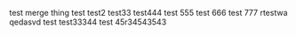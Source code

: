 test merge thing
test
test2
test33
test444
test 555
test 666
test 777
rtestwa qedasvd
test
test33344
test 45r34543543
